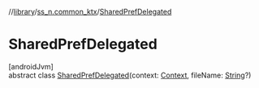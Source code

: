 //[library](../../../index.md)/[ss_n.common_ktx](../index.md)/[SharedPrefDelegated](index.md)

# SharedPrefDelegated

[androidJvm]\
abstract class [SharedPrefDelegated](index.md)(context: [Context](https://developer.android.com/reference/kotlin/android/content/Context.html), fileName: [String](https://kotlinlang.org/api/latest/jvm/stdlib/kotlin/-string/index.html)?)
